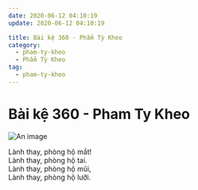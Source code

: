 ```yaml
---
date: 2020-06-12 04:10:19
update: 2020-06-12 04:10:19

title: Bài kệ 360 - Phẩm Tỳ Kheo
category:
  - pham-ty-kheo
  - Phẩm Tỳ Kheo
tag:
  - pham-ty-kheo
---
```


# Bài kệ 360 - Pham Ty Kheo

![An image](/img/pham-ty-kheo/pham-ty-kheo-360.jpg)

Lành thay, phòng hộ mắt!<br>Lành thay, phòng hộ tai.<br>Lành thay, phòng hộ mũi,<br>Lành thay, phòng hộ lưỡi.<br>
